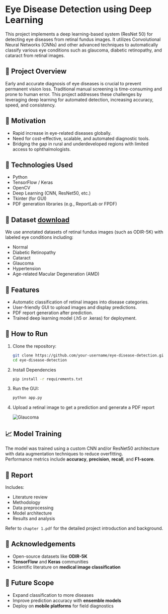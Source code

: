 # Eye Disease Detection using Deep Learning

This project implements a deep learning-based system (ResNet 50) for detecting eye diseases from retinal fundus images. It utilizes Convolutional Neural Networks (CNNs) and other advanced techniques to automatically classify various eye conditions such as glaucoma, diabetic retinopathy, and cataract from retinal images.

## 📘 Project Overview

Early and accurate diagnosis of eye diseases is crucial to prevent permanent vision loss. Traditional manual screening is time-consuming and prone to human error. This project addresses these challenges by leveraging deep learning for automated detection, increasing accuracy, speed, and consistency.

## 🧠 Motivation

- Rapid increase in eye-related diseases globally.
- Need for cost-effective, scalable, and automated diagnostic tools.
- Bridging the gap in rural and underdeveloped regions with limited access to ophthalmologists.

## 🧪 Technologies Used

- Python
- TensorFlow / Keras
- OpenCV
- Deep Learning (CNN, ResNet50, etc.)
- Tkinter (for GUI)
- PDF generation libraries (e.g., ReportLab or FPDF)

## 📂 Dataset [download](https://www.kaggle.com/datasets/gunavenkatdoddi/eye-diseases-classification)

We use annotated datasets of retinal fundus images (such as ODIR-5K) with labeled eye conditions including:
- Normal
- Diabetic Retinopathy
- Cataract
- Glaucoma
- Hypertension
- Age-related Macular Degeneration (AMD)

## 🎯 Features

- Automatic classification of retinal images into disease categories.
- User-friendly GUI to upload images and display predictions.
- PDF report generation after prediction.
- Trained deep learning model (.h5 or .keras) for deployment.

## 🚀 How to Run

1. Clone the repository:
   ```bash
   git clone https://github.com/your-username/eye-disease-detection.git
   cd eye-disease-detection


2. Install Dependencies
   ```bash
   pip install -r requirements.txt

3. Run the GUI:
   ```bash
   python app.py

4. Upload a retinal image to get a prediction and generate a PDF report


   ![Glaucoma](https://github.com/user-attachments/assets/37163c78-11fe-45ef-98f9-f09d24f473b0)



 ## 📈 Model Training

The model was trained using a custom CNN and/or ResNet50 architecture with data augmentation techniques to reduce overfitting.  
Performance metrics include **accuracy**, **precision**, **recall**, and **F1-score**.

## 📄 Report

Includes:
- Literature review
- Methodology
- Data preprocessing
- Model architecture
- Results and analysis

Refer to `chapter 1.pdf` for the detailed project introduction and background.

## 🤝 Acknowledgements

- Open-source datasets like **ODIR-5K**
- **TensorFlow** and **Keras** communities
- Scientific literature on **medical image classification**

## 📌 Future Scope

- Expand classification to more diseases
- Improve prediction accuracy with **ensemble models**
- Deploy on **mobile platforms** for field diagnostics

   



